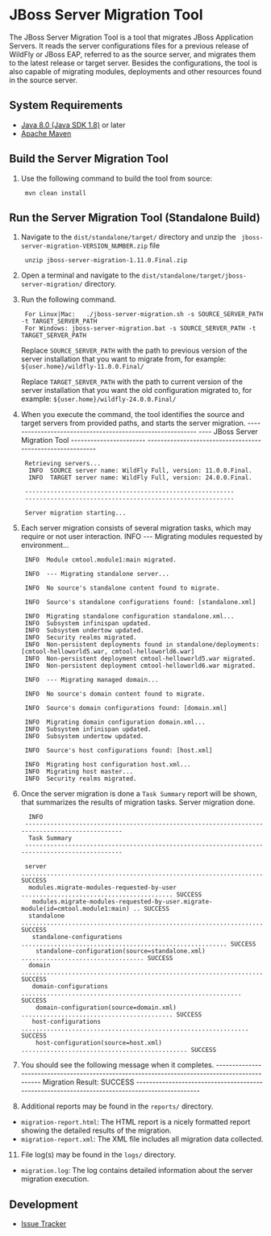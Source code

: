 JBoss Server Migration Tool
=================

The JBoss Server Migration Tool is a tool that migrates JBoss Application Servers. It reads the server configurations files for a previous release of WildFly or JBoss EAP, referred to as the source server, and migrates them to the latest release or target server. Besides the configurations, the tool is also capable of migrating modules, deployments and other resources found in the source server.

System Requirements
------------

* [Java 8.0 (Java SDK 1.8)](http://www.oracle.com/technetwork/java/javase/downloads/jdk8-downloads-2133151.html) or later
* [Apache Maven](http://maven.apache.org/download.cgi)

Build the Server Migration Tool
------------

1. Use the following command to build the tool from source:

        mvn clean install

Run the Server Migration Tool (Standalone Build)
------------

1. Navigate to the `dist/standalone/target/` directory and unzip the ` jboss-server-migration-VERSION_NUMBER.zip` file

        unzip jboss-server-migration-1.11.0.Final.zip
2. Open a terminal and navigate to the `dist/standalone/target/jboss-server-migration/` directory.
3. Run the following command.

        For Linux|Mac:   ./jboss-server-migration.sh -s SOURCE_SERVER_PATH -t TARGET_SERVER_PATH
        For Windows: jboss-server-migration.bat -s SOURCE_SERVER_PATH -t TARGET_SERVER_PATH

    Replace `SOURCE_SERVER_PATH` with the path to previous version of the server installation that you want to migrate from, for example:  `${user.home}/wildfly-11.0.0.Final/`

    Replace `TARGET_SERVER_PATH` with the path to current version of the server installation that you want the old configuration migrated to, for example:  `${user.home}/wildfly-24.0.0.Final/`
3. When you execute the command, the tool identifies the source and target servers from provided paths, and starts the server migration.
        ----------------------------------------------------------
        ----  JBoss Server Migration Tool  -----------------------
        ----------------------------------------------------------
        
        Retrieving servers...
         INFO  SOURCE server name: WildFly Full, version: 11.0.0.Final.
         INFO  TARGET server name: WildFly Full, version: 24.0.0.Final.
        
        ----------------------------------------------------------
        ----------------------------------------------------------
        
        Server migration starting...
4. Each server migration consists of several migration tasks, which may require or not user interaction.
        INFO  --- Migrating modules requested by environment...
        
        INFO  Module cmtool.module1:main migrated.
        
        INFO  --- Migrating standalone server...
        
        INFO  No source's standalone content found to migrate.
        
        INFO  Source's standalone configurations found: [standalone.xml]
        
        INFO  Migrating standalone configuration standalone.xml...
        INFO  Subsystem infinispan updated.
        INFO  Subsystem undertow updated.
        INFO  Security realms migrated.
        INFO  Non-persistent deployments found in standalone/deployments: [cmtool-helloworld5.war, cmtool-helloworld6.war]
        INFO  Non-persistent deployment cmtool-helloworld5.war migrated.
        INFO  Non-persistent deployment cmtool-helloworld6.war migrated.
        
        INFO  --- Migrating managed domain...
        
        INFO  No source's domain content found to migrate.
        
        INFO  Source's domain configurations found: [domain.xml]
        
        INFO  Migrating domain configuration domain.xml...
        INFO  Subsystem infinispan updated.
        INFO  Subsystem undertow updated.
        
        INFO  Source's host configurations found: [host.xml]
        
        INFO  Migrating host configuration host.xml...
        INFO  Migrating host master...
        INFO  Security realms migrated.
8. Once the server migration is done a `Task Summary` report will be shown, that summarizes the results of migration tasks.
        Server migration done.
        
         INFO  
        ----------------------------------------------------------------------------------------------
         Task Summary
        ----------------------------------------------------------------------------------------------
        
        server .............................................................................. SUCCESS
         modules.migrate-modules-requested-by-user .......................................... SUCCESS
          modules.migrate-modules-requested-by-user.migrate-module(id=cmtool.module1:main) .. SUCCESS
         standalone ......................................................................... SUCCESS
          standalone-configurations ......................................................... SUCCESS
           standalone-configuration(source=standalone.xml) .................................. SUCCESS
         domain ............................................................................. SUCCESS
          domain-configurations ............................................................. SUCCESS
           domain-configuration(source=domain.xml) .......................................... SUCCESS
          host-configurations ............................................................... SUCCESS
           host-configuration(source=host.xml) .............................................. SUCCESS
9. You should see the following message when it completes.
        ----------------------------------------------------------------------------------------------
         Migration Result: SUCCESS
        ----------------------------------------------------------------------------------------------
10. Additional reports may be found in the `reports/` directory.
  * `migration-report.html`: The HTML report is a nicely formatted report showing the detailed results of the migration.
  * `migration-report.xml`: The XML file includes all migration data collected.
11. File log(s) may be found in the `logs/` directory.
  * `migration.log`: The log contains detailed information about the server migration execution.
  
Development
------------

* [Issue Tracker](https://issues.redhat.com/browse/CMTOOL)
